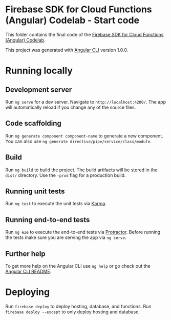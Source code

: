 # Firebase SDK for Cloud Functions (Angular) Codelab - Start code

This folder contains the final code of the [Firebase SDK for Cloud Functions (Angular) Codelab](https://codelabs.developers.google.com/codelabs/firebase-cloud-functions-angular/).

This project was generated with [Angular CLI](https://github.com/angular/angular-cli) version 1.0.0.

# Running locally

## Development server

Run `ng serve` for a dev server. Navigate to `http://localhost:4200/`. The app will automatically reload if you change any of the source files.

## Code scaffolding

Run `ng generate component component-name` to generate a new component. You can also use `ng generate directive/pipe/service/class/module`.

## Build

Run `ng build` to build the project. The build artifacts will be stored in the `dist/` directory. Use the `-prod` flag for a production build.

## Running unit tests

Run `ng test` to execute the unit tests via [Karma](https://karma-runner.github.io).

## Running end-to-end tests

Run `ng e2e` to execute the end-to-end tests via [Protractor](http://www.protractortest.org/).
Before running the tests make sure you are serving the app via `ng serve`.

## Further help

To get more help on the Angular CLI use `ng help` or go check out the [Angular CLI README](https://github.com/angular/angular-cli/blob/master/README.md).

# Deploying

Run `firebase deploy` to deploy hosting, database, and functions. Run
`firebase deploy --except` to only deploy hosting and database.
